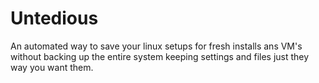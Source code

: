 # Untedious
An automated way to save your linux setups for fresh installs ans VM's without backing up the entire system keeping settings and files just they way you want them.

